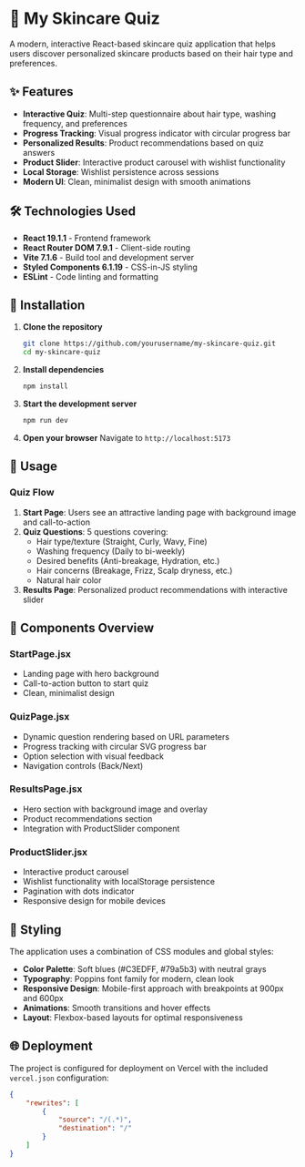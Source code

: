 # 🌸 My Skincare Quiz

A modern, interactive React-based skincare quiz application that helps users discover personalized skincare products based on their hair type and preferences.

## ✨ Features

- **Interactive Quiz**: Multi-step questionnaire about hair type, washing frequency, and preferences
- **Progress Tracking**: Visual progress indicator with circular progress bar
- **Personalized Results**: Product recommendations based on quiz answers
- **Product Slider**: Interactive product carousel with wishlist functionality
- **Local Storage**: Wishlist persistence across sessions
- **Modern UI**: Clean, minimalist design with smooth animations

## 🛠 Technologies Used

- **React 19.1.1** - Frontend framework
- **React Router DOM 7.9.1** - Client-side routing
- **Vite 7.1.6** - Build tool and development server
- **Styled Components 6.1.19** - CSS-in-JS styling
- **ESLint** - Code linting and formatting

## 🚀 Installation

1. **Clone the repository**
   ```bash
   git clone https://github.com/yourusername/my-skincare-quiz.git
   cd my-skincare-quiz
   ```

2. **Install dependencies**
   ```bash
   npm install
   ```

3. **Start the development server**
   ```bash
   npm run dev
   ```

4. **Open your browser**
   Navigate to `http://localhost:5173`

## 📱 Usage

### Quiz Flow

1. **Start Page**: Users see an attractive landing page with background image and call-to-action
2. **Quiz Questions**: 5 questions covering:
   - Hair type/texture (Straight, Curly, Wavy, Fine)
   - Washing frequency (Daily to bi-weekly)
   - Desired benefits (Anti-breakage, Hydration, etc.)
   - Hair concerns (Breakage, Frizz, Scalp dryness, etc.)
   - Natural hair color
3. **Results Page**: Personalized product recommendations with interactive slider

## 🧩 Components Overview

### StartPage.jsx
- Landing page with hero background
- Call-to-action button to start quiz
- Clean, minimalist design

### QuizPage.jsx
- Dynamic question rendering based on URL parameters
- Progress tracking with circular SVG progress bar
- Option selection with visual feedback
- Navigation controls (Back/Next)

### ResultsPage.jsx
- Hero section with background image and overlay
- Product recommendations section
- Integration with ProductSlider component

### ProductSlider.jsx
- Interactive product carousel
- Wishlist functionality with localStorage persistence
- Pagination with dots indicator
- Responsive design for mobile devices

## 🎨 Styling

The application uses a combination of CSS modules and global styles:

- **Color Palette**: Soft blues (#C3EDFF, #79a5b3) with neutral grays
- **Typography**: Poppins font family for modern, clean look
- **Responsive Design**: Mobile-first approach with breakpoints at 900px and 600px
- **Animations**: Smooth transitions and hover effects
- **Layout**: Flexbox-based layouts for optimal responsiveness


## 🌐 Deployment

The project is configured for deployment on Vercel with the included `vercel.json` configuration:

```json
{
    "rewrites": [
        {
            "source": "/(.*)",
            "destination": "/"
        }
    ]
}
```




